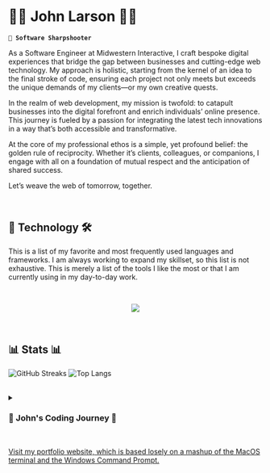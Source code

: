 # 👾👾 John Larson 👾👾

**`🎯 Software Sharpshooter`**

As a Software Engineer at Midwestern Interactive, I craft bespoke digital experiences that bridge the gap between businesses and cutting-edge web technology. My approach is holistic, starting from the kernel of an idea to the final stroke of code, ensuring each project not only meets but exceeds the unique demands of my clients—or my own creative quests.

In the realm of web development, my mission is twofold: to catapult businesses into the digital forefront and enrich individuals’ online presence. This journey is fueled by a passion for integrating the latest tech innovations in a way that’s both accessible and transformative.

At the core of my professional ethos is a simple, yet profound belief: the golden rule of reciprocity. Whether it’s clients, colleagues, or companions, I engage with all on a foundation of mutual respect and the anticipation of shared success.

Let’s weave the web of tomorrow, together.

<br />

## 🧰 Technology 🛠️

This is a list of my favorite and most frequently used languages and frameworks. I am always working to expand my skillset, so this list is not exhaustive. This is merely a list of the tools I like the most or that I am currently using in my day-to-day work.

<br />

<p align="center">
  <a href="https://skillicons.dev">
    <img src="https://skillicons.dev/icons?i=python,svelte,solidjs,tailwindcss,next,react,go,docker,git,html,css,javascript,typescript,vue&perline=7" />
  </a>
</p>

<br />

## 📊 Stats 📊

![GitHub Streaks](https://streak-stats.demolab.com/?user=w5dev&theme=dracula&hide_border=true&border_radius=5&card_width=800)
![Top Langs](https://github-readme-stats-pink-six-36.vercel.app/api/top-langs/?username=W5DEV&layout=donut&count_private=true&include_all_commits=true&theme=dracula&hide_border=true&langs_count=7)

<br/>

<details>
 <summary><h3>🚨 John's Coding Journey 🚨</h3></summary>

  Embarking on my coding odyssey in the collegiate realm, I honed the art of webcraft with the foundational tools of HTML and CSS, creating responsive websites that were both functional and aesthetically pleasing. The discovery of JavaScript in an academic setting propelled me into the world of interactive in-browser gaming, enhancing my sites with dynamic features.
  
  My technical voyage evolved with Java, where I engineered and refined Minecraft plugins, streamlining server management and enhancing gameplay. In 2013, I ventured into the professional sphere, leveraging my expertise to unveil hidden opportunities within my organization, contributing to .NET e-commerce solutions, and expanding my horizons in digital commerce.
  
  The freelance frontier beckoned in 2014, leading me to architect applications and websites for diverse businesses, thus becoming the start of my private web development business - GreatIdea.dev. My toolkit expanded with JavaScript, PHP, and WordPress, culminating in the creation and stewardship of an online sports journalism venture, South MS Sports (2013-2018).
  
  As a Network Engineer, I continued to elevate my craft from 2017 to 2021, applying my growing skill set to contract endeavors. My reentry into professional web development was marked by the stewardship of over 65 client websites for the Managed IT Services company at which I worked, where I infused my knowledge of React and modern web technologies into active development projects. I soon found a new position as a Senior Fullstack Developer with a digital marketing agency in my hometown, and that strengthened my knowledge and growth with PHP-based websites and web applications, serving over 200 clients with both frontend and backend solutions.
  
  In 2022, I finally found my professional sanctuary at Midwestern Interactive, where my passion for software development is not only nurtured, but thrives. I spend most of my time outside of work by contributing with GreatIdea.dev, where I service smaller clients local to Mississippi by architecting and shipping websites and applications that meet their business needs. My current personal pursuits include devising scalable backend APIs, concocting a digital cookbook to safeguard treasured family recipes, and developing pragmatic applications in Go and Python, most recently through developing an RPG Manager.
  
  Beyond the digital landscape, I find solace in the embrace of nature, indulging in hiking, camping, and survival. I am an avid firearms enthusiast, pushing myself to master the art of marksmanship and the intricacies of firearm maintenance. I find myself most attracted to hobbies which scratch my problem-solving itch, and I am always on the lookout for new challenges to conquer.
</details>

<br />

[Visit my portfolio website, which is based losely on a mashup of the MacOS terminal and the Windows Command Prompt.](https://www.jjlarson.com/)
